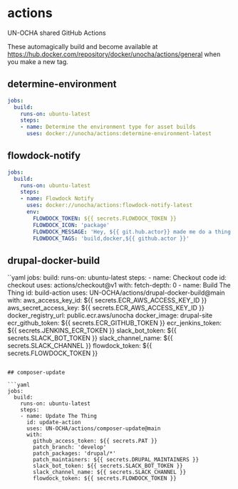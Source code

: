 # actions
UN-OCHA shared GitHub Actions

These automagically build and become available at https://hub.docker.com/repository/docker/unocha/actions/general when you make a new tag.


## determine-environment

```yaml
jobs:
  build:
    runs-on: ubuntu-latest
    steps:
    - name: Determine the environment type for asset builds
      uses: docker://unocha/actions:determine-environment-latest
```

## flowdock-notify

```yaml
jobs:
  build:
    runs-on: ubuntu-latest
    steps:
    - name: Flowdock Notify
      uses: docker://unocha/actions:flowdock-notify-latest
      env:
        FLOWDOCK_TOKEN: ${{ secrets.FLOWDOCK_TOKEN }}
        FLOWDOCK_ICON: 'package'
        FLOWDOCK_MESSAGE: 'Hey, ${{ git.hub.actor}} made me do a thing!'
        FLOWDOCK_TAGS: 'build,docker,${{ github.actor }}'
```

## drupal-docker-build

``yaml
jobs:
  build:
    runs-on: ubuntu-latest
    steps:
    - name: Checkout code
      id: checkout
      uses: actions/checkout@v1
      with:
        fetch-depth: 0
    - name: Build The Thing
      id: build-action
      uses: UN-OCHA/actions/drupal-docker-build@main
      with:
        aws_access_key_id: ${{ secrets.ECR_AWS_ACCESS_KEY_ID }}
        aws_secret_access_key: ${{ secrets.ECR_AWS_ACCESS_KEY_ID }}
        docker_registry_url: public.ecr.aws/unocha
        docker_image: drupal-site
        ecr_github_token: ${{ secrets.ECR_GITHUB_TOKEN }}
        ecr_jenkins_token: ${{ secrets.JENKINS_ECR_TOKEN }}
        slack_bot_token: ${{ secrets.SLACK_BOT_TOKEN }}
        slack_channel_name: ${{ secrets.SLACK_CHANNEL }}
        flowdock_token:  ${{ secrets.FLOWDOCK_TOKEN }}
```

## composer-update

```yaml
jobs:
  build:
    runs-on: ubuntu-latest
    steps:
    - name: Update The Thing
      id: update-action
      uses: UN-OCHA/actions/composer-update@main
      with:
        github_access_token: ${{ secrets.PAT }}
        patch_branch: 'develop'
        patch_packages: 'drupal/*'
        patch_maintainers: ${{ secrets.DRUPAL_MAINTAINERS }}
        slack_bot_token: ${{ secrets.SLACK_BOT_TOKEN }}
        slack_channel_name: ${{ secrets.SLACK_CHANNEL }}
        flowdock_token: ${{ secrets.FLOWDOCK_TOKEN }}
```
